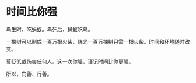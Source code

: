 # 时间比你强

鸟生时，吃蚂蚁。鸟死后，蚂蚁吃鸟。 

一棵树可以制成一百万根火柴，烧光一百万棵树只需一根火柴。时间和环境随时改变。 

莫贬低或伤害任何人。这一次你强，谨记时间比你更强。 

所以，向善、行善。